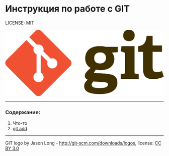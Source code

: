 # Инструкция по работе с GIT

LICENSE: [MIT](./license.md)

![git-logo](./assets/1920px-Git-logo.svg.png)

---



### Содержание:
1. Что-то
2. [git add](./add.md)

---

GIT logo by Jason Long - http://git-scm.com/downloads/logos, license: [CC BY 3.0](https://creativecommons.org/license/by/3.0/)